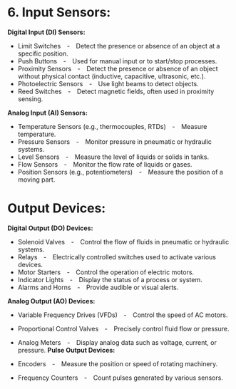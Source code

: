 
<h1>6. Input Sensors: </h1>

**Digital Input (DI) Sensors:**  

* Limit Switches  -  Detect the presence or absence of an object at a specific position.  
* Push Buttons  -  Used for manual input or to start/stop processes.  
* Proximity Sensors  -  Detect the presence or absence of an object without physical contact (inductive, capacitive, ultrasonic, etc.).  
* Photoelectric Sensors  -  Use light beams to detect objects.  
* Reed Switches  -  Detect magnetic fields, often used in proximity sensing.  

**Analog Input (AI) Sensors:**  

* Temperature Sensors (e.g., thermocouples, RTDs)  -  Measure temperature.  
* Pressure Sensors  -  Monitor pressure in pneumatic or hydraulic systems.  
* Level Sensors  -  Measure the level of liquids or solids in tanks.  
* Flow Sensors  -  Monitor the flow rate of liquids or gases.  
* Position Sensors (e.g., potentiometers)  -  Measure the position of a moving part.  

<h1>Output Devices:</h1>

**Digital Output (DO) Devices:**

* Solenoid Valves  -  Control the flow of fluids in pneumatic or hydraulic systems.    
* Relays  -  Electrically controlled switches used to activate various devices.    
* Motor Starters  -  Control the operation of electric motors.    
* Indicator Lights  -  Display the status of a process or system.    
* Alarms and Horns  -  Provide audible or visual alerts.    

**Analog Output (AO) Devices:**

* Variable Frequency Drives (VFDs)  -  Control the speed of AC motors.    
* Proportional Control Valves  -  Precisely control fluid flow or pressure.    
* Analog Meters  -  Display analog data such as voltage, current, or pressure.
**Pulse Output Devices:**

* Encoders  -  Measure the position or speed of rotating machinery.  
* Frequency Counters  -  Count pulses generated by various sensors.


